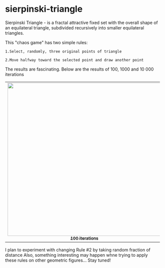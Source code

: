 # sierpinski-triangle
Sierpinski Triangle - is a fractal attractive fixed set with the overall shape of an equilateral triangle, subdivided recursively into smaller equilateral triangles.

This "chaos game" has two simple rules:
 ```
1.Select, randomly, three original points of triangle

2.Move halfway toward the selected point and draw another point
```
The results are fascinating. Below are the results of 100, 1000 and 10 000 iterations

<table>
  <tr>
    <td align="center">
      <a href="#">
        <img src="https://user-images.githubusercontent.com/67789989/161301736-eb9263fb-37b9-4b2e-b920-7d879412a977.png" width="500px;"/><br>
        <sub>
          <b>100 iterations</b>
        </sub>
      </a>
    </td>
    <td align="center">
      <a href="#">
        <img src="https://user-images.githubusercontent.com/67789989/161301766-091364f6-5f0f-4fde-b780-ebef08c4e34a.png" width="500px;"/><br>
        <sub>
          <b>1000 iterations</b>
        </sub>
      </a>
    </td>
    <td align="center">
      <a href="#">
        <img src="https://user-images.githubusercontent.com/67789989/161301783-01e545f9-404c-4cc4-8c81-cb85507ad3f9.png" width="500px;"/><br>
        <sub>
          <b>10 000 iterations</b>
        </sub>
      </a>
    </td>
  </tr>
</table>

I plan to experiment with changing Rule #2 by taking random fraction of distance
Also, something interesting may happen whne trying to apply these rules on other geometric figures... Stay tuned!
